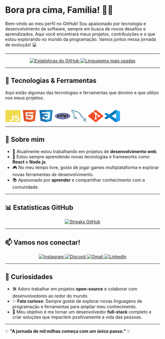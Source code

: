 # Bora pra cima, Família! 🚀😁

Bem-vindo ao meu perfil no GitHub! Sou apaixonado por tecnologia e desenvolvimento de software, sempre em busca de novos desafios e aprendizados. Aqui você encontrará meus projetos, contribuições e o que estou explorando no mundo da programação. Vamos juntos nessa jornada de evolução! 💻

---

<div align="center">
  <a href="https://github.com/EduaBta">
    <img height="180em" src="https://github-readme-stats.vercel.app/api?username=EduaBta&show_icons=true&theme=dark&include_all_commits=true&count_private=true" alt="Estatísticas do GitHub"/>
    <img height="180em" src="https://github-readme-stats.vercel.app/api/top-langs/?username=EduaBta&layout=compact&langs_count=6&theme=tokyonight" alt="Linguagens mais usadas"/>
  </a>
</div>

---

## 🚀 Tecnologias & Ferramentas

Aqui estão algumas das tecnologias e ferramentas que domino e que utilizo nos meus projetos:

<div style="display: inline_block"><br>
  <img align="center" alt="JavaScript" height="40" width="50" src="https://raw.githubusercontent.com/devicons/devicon/master/icons/javascript/javascript-plain.svg" title="JavaScript">
  <img align="center" alt="HTML" height="40" width="50" src="https://raw.githubusercontent.com/devicons/devicon/master/icons/html5/html5-original.svg" title="HTML5">
  <img align="center" alt="CSS" height="40" width="50" src="https://raw.githubusercontent.com/devicons/devicon/master/icons/css3/css3-original.svg" title="CSS3">
  <img align="center" alt="PHP" height="40" width="50" src="https://raw.githubusercontent.com/devicons/devicon/master/icons/php/php-original.svg" title="PHP">
  <img align="center" alt="MySQL" height="40" width="50" src="https://raw.githubusercontent.com/devicons/devicon/master/icons/mysql/mysql-original.svg" title="MySQL">
  <img align="center" alt="Git" height="40" width="50" src="https://raw.githubusercontent.com/devicons/devicon/master/icons/git/git-original.svg" title="Git">
  <img align="center" alt="VSCode" height="40" width="50" src="https://raw.githubusercontent.com/devicons/devicon/master/icons/vscode/vscode-original.svg" title="Visual Studio Code">
</div>

---

## 🎯 Sobre mim

- 🔭 Atualmente estou trabalhando em projetos de **desenvolvimento web**.
- 🌱 Estou sempre aprendendo novas tecnologias e frameworks como **React** e **Node.js**.
- 🎮 No meu tempo livre, gosto de jogar games multiplataforma e explorar novas ferramentas de desenvolvimento.
- 📚 Apaixonado por **aprender** e compartilhar conhecimento com a comunidade.

---

## 📊 Estatísticas GitHub

<div align="center">
  <a href="https://github.com/EduaBta">
    <img src="https://github-readme-streak-stats.herokuapp.com/?user=EduaBta&theme=tokyonight" alt="Streaks GitHub">
  </a>
</div>

---

## 📫 Vamos nos conectar!

<div align="center">
  <a href="https://www.instagram.com/eduardo_batael" target="_blank">
    <img src="https://img.shields.io/badge/-Instagram-%23E4405F?style=for-the-badge&logo=instagram&logoColor=white" target="_blank" alt="Instagram">
  </a>
  <a href="https://discord.com/channels/@me" target="_blank">
    <img src="https://img.shields.io/badge/Discord-7289DA?style=for-the-badge&logo=discord&logoColor=white" target="_blank" alt="Discord">
  </a>
  <a href="mailto:eduardobatael9@gmail.com">
    <img src="https://img.shields.io/badge/-Gmail-%23333?style=for-the-badge&logo=gmail&logoColor=white" target="_blank" alt="Gmail">
  </a>
  <a href="https://www.linkedin.com/in/eduardo-batael-65414a2b0/" target="_blank">
    <img src="https://img.shields.io/badge/-LinkedIn-%230077B5?style=for-the-badge&logo=linkedin&logoColor=white" target="_blank" alt="LinkedIn">
  </a>
</div>

---

## 🎨 Curiosidades

- 🛠️ Adoro trabalhar em projetos **open-source** e colaborar com desenvolvedores ao redor do mundo.
- ✨ **Fato curioso**: Sempre gostei de explorar novas linguagens de programação e ferramentas para ampliar meu conhecimento.
- 🎯 Meu objetivo é me tornar um desenvolvedor **full-stack** completo e criar soluções que impactem positivamente a vida das pessoas.

---

✨ **"A jornada de mil milhas começa com um único passo."** ✨
